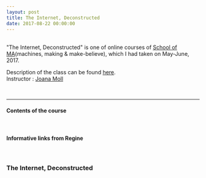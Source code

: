 ```yaml
---
layout: post
title: The Internet, Deconstructed
date: 2017-08-22 00:00:00
---
```


<br/>
"The Internet, Deconstructed" is one of online courses of <a href="http://schoolofma.org" target="blank">School of MA</a>(machines, making & make-believe), which I had taken on May-June, 2017.

<p>
Description of the class can be found <a href="http://schoolofma.org/internet-deconstructed/" target="blank">here</a>.
<br/>
Instructor : <a href="http://janavirgin.com/" target="blank">Joana Moll</a>
</p>
<br/>

***

<h4>Contents of the course</h4>
<br/>


<h4>Informative links from Regine</h4>
<br>



### The Internet, Deconstructed
